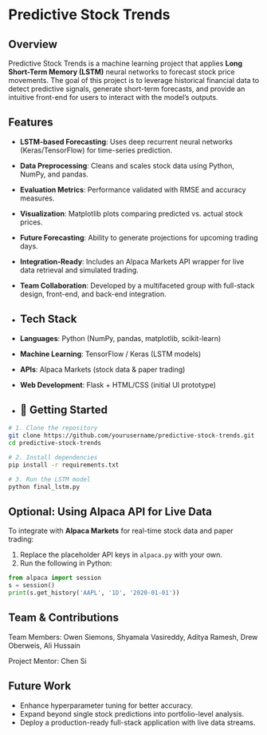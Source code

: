 # Predictive Stock Trends

##  Overview
Predictive Stock Trends is a machine learning project that applies **Long Short-Term Memory (LSTM)** neural networks to forecast stock price movements. The goal of this project is to leverage historical financial data to detect predictive signals, generate short-term forecasts, and provide an intuitive front-end for users to interact with the model’s outputs. 

##  Features
- **LSTM-based Forecasting**: Uses deep recurrent neural networks (Keras/TensorFlow) for time-series prediction.  
- **Data Preprocessing**: Cleans and scales stock data using Python, NumPy, and pandas.  
- **Evaluation Metrics**: Performance validated with RMSE and accuracy measures.  
- **Visualization**: Matplotlib plots comparing predicted vs. actual stock prices.  
- **Future Forecasting**: Ability to generate projections for upcoming trading days.  
- **Integration-Ready**: Includes an Alpaca Markets API wrapper for live data retrieval and simulated trading.  
- **Team Collaboration**: Developed by a multifaceted group with full-stack design, front-end, and back-end integration.

- ##  Tech Stack 
- **Languages**: Python (NumPy, pandas, matplotlib, scikit-learn)  
- **Machine Learning**: TensorFlow / Keras (LSTM models)  
- **APIs**: Alpaca Markets (stock data & paper trading)  
- **Web Development**: Flask + HTML/CSS (initial UI prototype)

- ## 📖 Getting Started

```bash
# 1. Clone the repository
git clone https://github.com/yourusername/predictive-stock-trends.git
cd predictive-stock-trends

# 2. Install dependencies
pip install -r requirements.txt

# 3. Run the LSTM model
python final_lstm.py
```

##  Optional: Using Alpaca API for Live Data
To integrate with **Alpaca Markets** for real-time stock data and paper trading:  

1. Replace the placeholder API keys in `alpaca.py` with your own.  
2. Run the following in Python:  

```python
from alpaca import session
s = session()
print(s.get_history('AAPL', '1D', '2020-01-01'))

```

##  Team & Contributions

Team Members: Owen Siemons, Shyamala Vasireddy, 
Aditya Ramesh, Drew Oberweis, Ali Hussain

Project Mentor: Chen Si

##  Future Work
- Enhance hyperparameter tuning for better accuracy.  
- Expand beyond single stock predictions into portfolio-level analysis.  
- Deploy a production-ready full-stack application with live data streams.  
